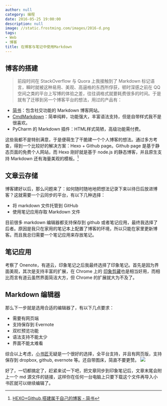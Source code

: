 ```yaml
---
author: null
category: 编程
date: 2016-05-25 19:00:00
description: null
image: //static.frostming.com/images/2016-d.png
tags:
- Web
- 博客
title: 在博客与笔记中使用Markdown
---
```


## 博客的搭建
> 前段时间在 StackOverflow 与 Quora 上我接触到了 Markdown 标记语言，瞬时就被这种易用、美观、高逼格的东西所俘获，顿时深感之前在 QQ 空间之类的平台上写博的体验之差，往往调格式就要耗费很多的时间。于是就有了迁移到另一个博客平台的想法，用过的产品有：

<!--more-->
- [简书](http://www.jianshu.com)：包含社交功能的 Markdown 博客网站。
- [CmdMarkdown](https://www.zybuluo.com/mdeditor)：简单纯粹，功能强大，丰富语法支持，但是自带样式我不是很喜欢。
- PyCharm 的 Markdown 插件：HTML样式简陋，高级功能需付费。

这些我都不是特别满意，于是便萌生了干脆建一个个人博客的想法。通过多方考查，得到一个比较好的解决方案：Hexo + Github page。Github page 是基于静态页面的免费个人网站，而 Hexo 刚好就是基于 node.js 的静态博客，并且原生支持 Markdown 还有海量美观的模板。[^1x]

[^1x]: [HEXO+Github,搭建属于自己的博客 - 简书](http://www.jianshu.com/p/465830080ea9)

## 文章云存储

博客建好以后，那么问题来了：如何随时随地地把想法记录下来以待日后放进博客？这就需要一个云同步的平台，有以下几种选择：

- 将 markdown 文件托管到 GitHub
- 使用笔记应用存取 Markdown 文件

目前很多 markdown 编辑器都支持保存到 github 或者笔记应用，最终我选择了后者。原因是我只在家用的笔记本上配置了博客的环境，所以只能在家里更新博客。而且我总归需要一个笔记应用来存放笔记。

## 笔记应用

考察了 Onenote，有道云，印象笔记之后我最终选择了印象笔记。首先是因为界面美观，其次是支持丰富的扩展，在 Chrome 上的 [印象剪藏](https://www.yinxiang.com/webclipper/)也是相当好用，而相比而言有道云虽然界面简洁大方，但 Chrome 的扩展就大为不及了。

## Markdown 编辑器

那么下一步就是选用合适的编辑器了，有以下几点要求：

- 需要有网页端
- 支持保存到 Evernote
- 双栏预览功能
- 语法支持不能太少
- 界面不能太难看

综合以上考虑，[小书匠](http://soft.xiaoshujiang.com/)无疑是一个很好的选择，全平台支持，并且有网页版，支持保存到 dropbox, github, evernote 等。还自带图床，简直不要更赞。
![](//static.frostming.com/images/bind.png)

好了，一切都搞定了，赶紧来试一下吧，把文章同步到印象笔记后，文章末尾会附上一个 md 源文件的链接，这样你在任何一台电脑上只要下载这个文件再导入小书匠就可以继续编辑了。
